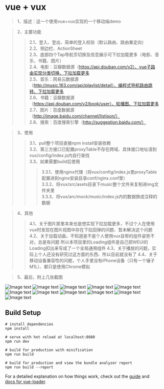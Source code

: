 # vue + vux

> 1、描述：这一个使用vue+vux实现的一个移动端demo  

> 2、主要功能
>> 2.1、登入、登出、简单的登入校验（默认路由、路由重定向）  
>> 2.2、侧边栏、ActionSheet  
>> 2.3、底部四个Tap导航页切换及信息展示可下拉加载更多（电影、音乐、书籍、图片）  
>> 2.4、电影：豆瓣数据源（https://api.douban.com/v2）、vue子路由实现分类切换、下拉加载更多  
>> 2.5、音乐：网易云数据源（http://music.163.com/api/playlist/detail）、编程式导航路由跳转、下拉加载更多  
>> 2.6、书籍：豆瓣数据源（https://api.douban.com/v2/book/user）、轮播图、下拉加载更多  
>> 2.7、图片：百度数据源（http://image.baidu.com/channel/listjson/）  
>> 2.8、搜索：百度搜索引擎（http://suggestion.baidu.com/）  

>3、使用
>> 3.1、pull整个项目直接npm install安装依赖  
>> 3.2、第三方接口已配置proxyTable不存在跨域、具体接口地址请到vux/config/index.js内自行查找  
>> 3.3、如果需要build后使用
>>> 3.3.1、使用nginx代理（将vux/config/index.js里proxyTable配置进到nginx安装目录conf/nginx.conf里）  
>>> 3.3.2、将vux/src/asets目录下music整个文件夹复制进img文件夹里  
>>> 3.3.3、将vux/arc/mock/music/index.js内的数据换成注释的数据  

>4、其他
>> 4.1、关于图片那里本来也是想实现下拉加载更多，不过个人在使用vux时发现在图片视图中存在下拉回弹的问题、暂未解决这个问题
>> 4.2、关于加载动画，不知道是不是个人使用vux自带的组件姿势不对，总是有问题
所以本项目里的Loading组件是自己把WEUI的Loading扣出来写成了一个全局通用组件
>> 4.3、关于播放的问题，实际上个人还没有研究过这方面的东西、所以目前就没有了
>> 4.4、关于移动设备兼容性的问题，个人手里没有iPhone设备（只有一个锤子M1L）、都只是使用Chrome模拟

>5、最后，附上几张截图  

![Image text](https://github.com/nniefei/vue-vux-demo/blob/master/src/assets/example/0.png)
![Image text](https://github.com/nniefei/vue-vux-demo/blob/master/src/assets/example/1.png)
![Image text](https://github.com/nniefei/vue-vux-demo/blob/master/src/assets/example/2.png)
![Image text](https://github.com/nniefei/vue-vux-demo/blob/master/src/assets/example/3.png)
![Image text](https://github.com/nniefei/vue-vux-demo/blob/master/src/assets/example/4.png)
![Image text](https://github.com/nniefei/vue-vux-demo/blob/master/src/assets/example/5.png)
![Image text](https://github.com/nniefei/vue-vux-demo/blob/master/src/assets/example/6.png)
![Image text](https://github.com/nniefei/vue-vux-demo/blob/master/src/assets/example/7.png)
![Image text](https://github.com/nniefei/vue-vux-demo/blob/master/src/assets/example/8.png)
![Image text](https://github.com/nniefei/vue-vux-demo/blob/master/src/assets/example/9.png)
![Image text](https://github.com/nniefei/vue-vux-demo/blob/master/src/assets/example/10.png)

## Build Setup

```
# install dependencies
npm install

# serve with hot reload at localhost:8080
npm run dev

# build for production with minification
npm run build

# build for production and view the bundle analyzer report
npm run build --report
```

For a detailed explanation on how things work, check out the [guide](http://vuejs-templates.github.io/webpack/) and [docs for vue-loader](http://vuejs.github.io/vue-loader).
